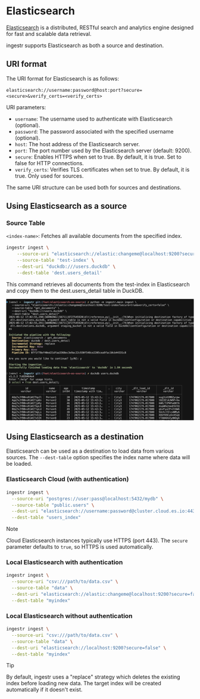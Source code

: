 # Elasticsearch
[Elasticsearch](https://www.elastic.co/elasticsearch) is a distributed, RESTful search and analytics engine designed for fast and scalable data retrieval.

ingestr supports Elasticsearch as both a source and destination.

## URI format
The URI format for Elasticsearch is as follows:

```plaintext
elasticsearch://username:password@host:port?secure=<secure>&verify_certs=<verify_certs>
```

URI parameters:
- `username`: The username used to authenticate with Elasticsearch (optional).
- `password`: The password associated with the specified username (optional).
- `host`: The host address of the Elasticsearch server.
- `port`: The port number used by the Elasticsearch server (default: 9200).
- `secure`: Enables HTTPS when set to true. By default, it is true. Set to false for HTTP connections.
- `verify_certs`: Verifies TLS certificates when set to true. By default, it is true. Only used for sources.

The same URI structure can be used both for sources and destinations.

## Using Elasticsearch as a source

### Source Table

`<index-name>`: Fetches all available documents from the specified index.

```bash
ingestr ingest \
    --source-uri "elasticsearch://elastic:changeme@localhost:9200?secure=false&verify_certs=false" \
    --source-table 'test-index' \
    --dest-uri "duckdb:///users.duckdb" \
    --dest-table 'dest.users_detail'
```

This command retrieves all documents from the test-index in Elasticsearch and copy them to the dest.users_detail table in DuckDB.

<img alt="ingestion_elasticsearch_img" src="../media/ingestion_elasticsearch_img.png" />

## Using Elasticsearch as a destination

Elasticsearch can be used as a destination to load data from various sources. The `--dest-table` option specifies the index name where data will be loaded.

### Elasticsearch Cloud (with authentication)

```bash
ingestr ingest \
  --source-uri "postgres://user:pass@localhost:5432/mydb" \
  --source-table "public.users" \
  --dest-uri "elasticsearch://username:password@cluster.cloud.es.io:443" \
  --dest-table "users_index"
```

> [!NOTE]
> Cloud Elasticsearch instances typically use HTTPS (port 443). The `secure` parameter defaults to `true`, so HTTPS is used automatically.

### Local Elasticsearch with authentication

```bash
ingestr ingest \
  --source-uri "csv:///path/to/data.csv" \
  --source-table "data" \
  --dest-uri "elasticsearch://elastic:changeme@localhost:9200?secure=false" \
  --dest-table "myindex"
```

### Local Elasticsearch without authentication

```bash
ingestr ingest \
  --source-uri "csv:///path/to/data.csv" \
  --source-table "data" \
  --dest-uri "elasticsearch://localhost:9200?secure=false" \
  --dest-table "myindex"
```

> [!TIP]
> By default, ingestr uses a "replace" strategy which deletes the existing index before loading new data. The target index will be created automatically if it doesn't exist.

